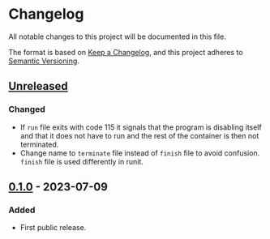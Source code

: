 # Changelog

All notable changes to this project will be documented in this file.

The format is based on [Keep a Changelog](https://keepachangelog.com/en/1.0.0/),
and this project adheres to [Semantic Versioning](https://semver.org/spec/v2.0.0.html).

## [Unreleased]

### Changed

- If `run` file exits with code 115 it signals that the program is disabling itself
  and that it does not have to run and the rest of the container is then not terminated.
- Change name to `terminate` file instead of `finish` file to avoid confusion.
  `finish` file is used differently in runit.

## [0.1.0] - 2023-07-09

### Added

- First public release.

[unreleased]: https://gitlab.com/tozd/dinit/-/compare/v0.1.0...main
[0.1.0]: https://gitlab.com/tozd/dinit/-/tags/v0.1.0

<!-- markdownlint-disable-file MD024 -->
